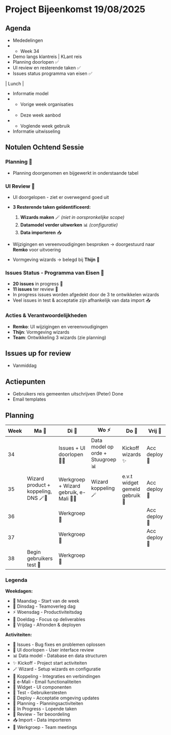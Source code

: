 # Project Bijeenkomst 19/08/2025

## Agenda
- Mededelingen
- - Week 34
- Demo langs klantreis | KLant reis
- Planning doorlopen ✅
- UI review en resterende taken ✅
- Issues status programma van eisen ✅

| Lunch |

- Informatie model
- - Vorige week organisaties
- - Deze week aanbod
- - Voglende week gebruik
- Informatie uitwisseling

## Notulen Ochtend Sessie

### Planning 📅
- Planning doorgenomen en bijgewerkt in onderstaande tabel

### UI Review 🎨
- UI doorgelopen - ziet er overwegend goed uit
- **3 Resterende taken geïdentificeerd:**
  1. **Wizards maken** 🪄 *(niet in oorspronkelijke scope)*
  2. **Datamodel verder uitwerken** 📊 *(configuratie)*
  3. **Data importeren** 📥

- Wijzigingen en vereenvoudigingen besproken → doorgestuurd naar **Remko** voor uitvoering
- Vormgeving wizards → belegd bij **Thijn** 🎨

### Issues Status - Programma van Eisen 🐛
- **20 issues** in progress 🔄
- **11 issues** ter review 👀
- In progress issues worden afgedekt door de 3 te ontwikkelen wizards
- Veel issues in test & acceptatie zijn afhankelijk van data import 📥

### Acties & Verantwoordelijkheden
- **Remko**: UI wijzigingen en vereenvoudigingen
- **Thijn**: Vormgeving wizards
- **Team**: Ontwikkeling 3 wizards (zie planning)

## Issues up for review
- Vanmiddag

## Actiepunten

- Gebruikers  reis gemeenten uitschrijven (Peter) Done
- Email templates

## Planning

| Week | Ma 🚀 | Di 👥 | Wo ⚡ | Do 🎯 | Vrij 🎉 |
|------|----|----|----|----|------|
| 34   |    | Issues + UI doorlopen 🐛🎨 | Data model op orde + Stuugroep 📊  | Kickoff wizards ✨ | Acc deploy 🚀    |
| 35   | Wizard product + koppeling, DNS 🪄🔗 | Werkgroep + Wizard gebruik, e-Mali 👥📧 | Wizard koppeling 🪄 | e.v.t widget gemeld gebruik 📱 | Acc deploy 🚀     |
| 36   |    | Werkgroep 🤝 |    |    | Acc deploy 🚀     |
| 37   |    | Werkgroep 🤝 |    |    | Acc deploy 🚀    |
| 38   | Begin gebruikers test 🧪   | Werkgroep 🤝 |    |    |      |

### Legenda

**Weekdagen:**
- 🚀 Maandag - Start van de week
- 👥 Dinsdag - Teamoverleg dag  
- ⚡ Woensdag - Productiviteitsdag
- 🎯 Doeldag - Focus op deliverables
- 🎉 Vrijdag - Afronden & deployen

**Activiteiten:**
- 🐛 Issues - Bug fixes en problemen oplossen
- 🎨 UI doorlopen - User interface review
- 📊 Data model - Database en data structuren
- ✨ Kickoff - Project start activiteiten
- 🪄 Wizard - Setup wizards en configuratie
- 🔗 Koppeling - Integraties en verbindingen
- 📧 e-Mali - Email functionaliteiten
- 📱 Widget - UI componenten
- 🧪 Test - Gebruikerstesten
- 🚀 Deploy - Acceptatie omgeving updates
- 📅 Planning - Planningsactiviteiten
- 🔄 In Progress - Lopende taken
- 👀 Review - Ter beoordeling
- 📥 Import - Data importeren
- 🤝 Werkgroep - Team meetings




